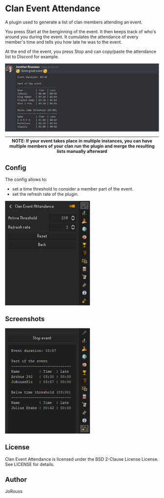 Clan Event Attendance
=====================

A plugin used to generate a list of clan members attending an event.

You press Start at the benginning of the event. It then keeps track of who's around you during the event. It cumulates the attendance of every member's time and tells you how late he was to the event.

At the end of the event, you press Stop and can copy/paste the attendance list to Discord for example.

![Discord report](/assets/ClanEventAttendance6.png "Discord report")

| NOTE: If your event takes place in multiple instances, you can have multiple members of your clan run the plugin and merge the resulting lists manually afterward |
| --- |

Config
------

The config allows to:
- set a time threshold to consider a member part of the event.
- set the refresh rate of the plugin.

![Config Page](/assets/ClanEventAttendance5.png "Config Page")

Screenshots
-----------

![Fake event](/assets/ClanEventAttendance4.png "Fake event")

License
-------
Clan Event Attendance is licensed under the BSD 2-Clause License License. See LICENSE for details.

Author
------
JoRouss